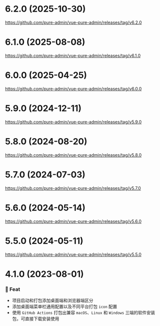 # 6.2.0 (2025-10-30)

https://github.com/pure-admin/vue-pure-admin/releases/tag/v6.2.0

# 6.1.0 (2025-08-08)

https://github.com/pure-admin/vue-pure-admin/releases/tag/v6.1.0

# 6.0.0 (2025-04-25)

https://github.com/pure-admin/vue-pure-admin/releases/tag/v6.0.0

# 5.9.0 (2024-12-11)

https://github.com/pure-admin/vue-pure-admin/releases/tag/v5.9.0

# 5.8.0 (2024-08-20)

https://github.com/pure-admin/vue-pure-admin/releases/tag/v5.8.0

# 5.7.0 (2024-07-03)

https://github.com/pure-admin/vue-pure-admin/releases/tag/v5.7.0

# 5.6.0 (2024-05-14)

https://github.com/pure-admin/vue-pure-admin/releases/tag/v5.6.0

# 5.5.0 (2024-05-11)

https://github.com/pure-admin/vue-pure-admin/releases/tag/v5.5.0

# 4.1.0 (2023-08-01)

### 🎫 Feat

- 项目启动和打包添加桌面端和浏览器端区分
- 添加桌面端菜单栏通用配置以及不同平台打包 `icon` 配置
- 使用 `GitHub Actions` 打包出兼容 `macOS`、`Linux` 和 `Windows` 三端的软件安装包，可直接下载安装使用
